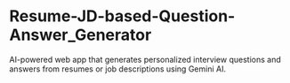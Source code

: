 # Resume-JD-based-Question-Answer_Generator
AI-powered web app that generates personalized interview questions and answers from resumes or job descriptions using Gemini AI.
